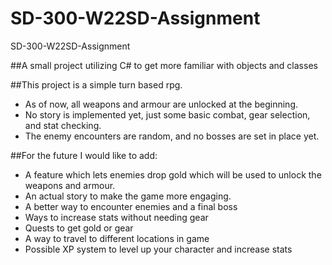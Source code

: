 # SD-300-W22SD-Assignment
SD-300-W22SD-Assignment

##A  small project utilizing  C# to get more  familiar with objects and classes

##This project is a simple turn based rpg.
- As of now, all weapons and armour are unlocked at the beginning.
- No story is implemented yet, just some basic combat, gear selection, and stat checking.
- The enemy encounters are random, and no bosses are set in place yet.

##For the future I would like to add:
- A feature which lets enemies drop gold which will be used to unlock the weapons and armour.
- An actual story to make the game more engaging.
- A better way to encounter enemies and a final boss
- Ways to increase stats without needing gear
- Quests to get gold or gear
- A way to travel to different locations in game
- Possible XP system to level up your character and increase stats
